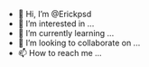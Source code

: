 - 👋 Hi, I’m @Erickpsd
- 👀 I’m interested in ...
- 🌱 I’m currently learning ...
- 💞️ I’m looking to collaborate on ...
- 📫 How to reach me ...

<!---
Erickpsd/Erickpsd is a ✨ special ✨ repository because its `README.md` (this file) appears on your GitHub profile.
You can click the Preview link to take a look at your changes.
--->

